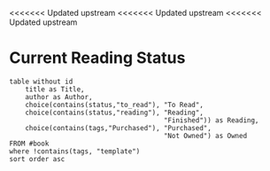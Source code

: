 <<<<<<< Updated upstream
<<<<<<< Updated upstream
<<<<<<< Updated upstream
# Current Reading Status

```dataview
table without id 
	title as Title, 
	author as Author, 
	choice(contains(status,"to_read"), "To Read", 
	choice(contains(status,"reading"), "Reading", 
									   "Finished")) as Reading,
	choice(contains(tags,"Purchased"), "Purchased",  
									   "Not Owned") as Owned
FROM #book 
where !contains(tags, "template")
sort order asc
```

